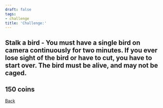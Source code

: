 ```yaml
---
draft: false
tags:
- challenge
title: 'Challenge:'
---
```

## Stalk a bird - You must have a single bird on camera continuously for two minutes. If you ever lose sight of the bird or have to cut, you have to start over. The bird must be alive, and may not be caged.
## 150 coins
[Back](/jetlag) 
